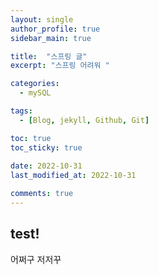 ```yaml
---
layout: single
author_profile: true
sidebar_main: true

title:  "스프링 글"
excerpt: "스프링 어려워 "

categories:
  - mySQL

tags:
  - [Blog, jekyll, Github, Git]

toc: true
toc_sticky: true
 
date: 2022-10-31
last_modified_at: 2022-10-31

comments: true
---
```



## test!

어쩌구 저저꾸 